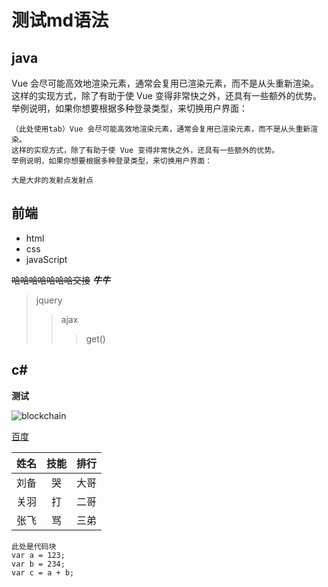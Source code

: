 # 测试md语法

## java

Vue 会尽可能高效地渲染元素，通常会复用已渲染元素，而不是从头重新渲染。这样的实现方式，除了有助于使 Vue 变得非常快之外，还具有一些额外的优势。举例说明，如果你想要根据多种登录类型，来切换用户界面：

    （此处使用tab）Vue 会尽可能高效地渲染元素，通常会复用已渲染元素，而不是从头重新渲染。
    这样的实现方式，除了有助于使 Vue 变得非常快之外，还具有一些额外的优势。
    举例说明，如果你想要根据多种登录类型，来切换用户界面：
    
    大是大非的发射点发射点

## 前端

- html
- css
- javaScript

~~哈哈哈哈哈哈哈交接~~
***牛牛***

>jquery
>>ajax
>>>get()

## c#

**测试**

![blockchain](https://cdn2.jianshu.io/assets/web/misc-background-2bd0f42d30ede727ef60751e6572e740.png)

[百度](http://baidu.com)

姓名|技能|排行
:--:|:--:|:--
刘备|哭|大哥
关羽|打|二哥
张飞|骂|三弟

```
此处是代码块
var a = 123;
var b = 234;
var c = a + b;
```
